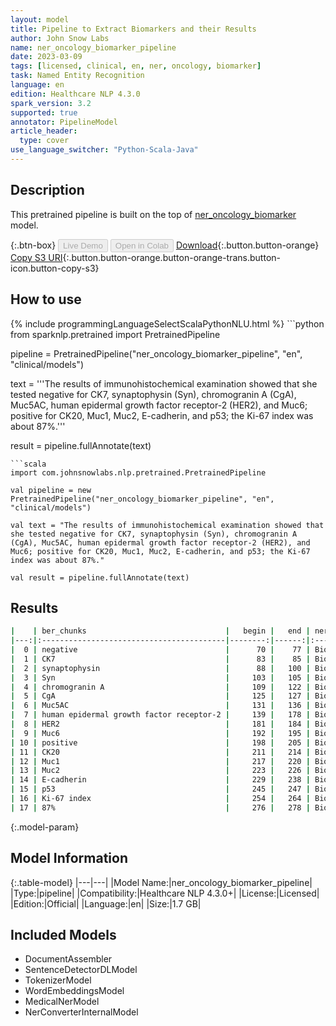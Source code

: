 ```yaml
---
layout: model
title: Pipeline to Extract Biomarkers and their Results
author: John Snow Labs
name: ner_oncology_biomarker_pipeline
date: 2023-03-09
tags: [licensed, clinical, en, ner, oncology, biomarker]
task: Named Entity Recognition
language: en
edition: Healthcare NLP 4.3.0
spark_version: 3.2
supported: true
annotator: PipelineModel
article_header:
  type: cover
use_language_switcher: "Python-Scala-Java"
---
```


## Description

This pretrained pipeline is built on the top of [ner_oncology_biomarker](https://nlp.johnsnowlabs.com/2022/11/24/ner_oncology_biomarker_en.html) model.

{:.btn-box}
<button class="button button-orange" disabled>Live Demo</button>
<button class="button button-orange" disabled>Open in Colab</button>
[Download](https://s3.amazonaws.com/auxdata.johnsnowlabs.com/clinical/models/ner_oncology_biomarker_pipeline_en_4.3.0_3.2_1678345026649.zip){:.button.button-orange}
[Copy S3 URI](s3://auxdata.johnsnowlabs.com/clinical/models/ner_oncology_biomarker_pipeline_en_4.3.0_3.2_1678345026649.zip){:.button.button-orange.button-orange-trans.button-icon.button-copy-s3}

## How to use



<div class="tabs-box" markdown="1">
{% include programmingLanguageSelectScalaPythonNLU.html %}
```python
from sparknlp.pretrained import PretrainedPipeline

pipeline = PretrainedPipeline("ner_oncology_biomarker_pipeline", "en", "clinical/models")

text = '''The results of immunohistochemical examination showed that she tested negative for CK7, synaptophysin (Syn), chromogranin A (CgA), Muc5AC, human epidermal growth factor receptor-2 (HER2), and Muc6; positive for CK20, Muc1, Muc2, E-cadherin, and p53; the Ki-67 index was about 87%.'''

result = pipeline.fullAnnotate(text)
```
```scala
import com.johnsnowlabs.nlp.pretrained.PretrainedPipeline

val pipeline = new PretrainedPipeline("ner_oncology_biomarker_pipeline", "en", "clinical/models")

val text = "The results of immunohistochemical examination showed that she tested negative for CK7, synaptophysin (Syn), chromogranin A (CgA), Muc5AC, human epidermal growth factor receptor-2 (HER2), and Muc6; positive for CK20, Muc1, Muc2, E-cadherin, and p53; the Ki-67 index was about 87%."

val result = pipeline.fullAnnotate(text)
```
</div>

## Results

```bash
|    | ber_chunks                               |   begin |   end | ner_label        |   confidence |
|---:|:-----------------------------------------|--------:|------:|:-----------------|-------------:|
|  0 | negative                                 |      70 |    77 | Biomarker_Result |      0.9984  |
|  1 | CK7                                      |      83 |    85 | Biomarker        |      1       |
|  2 | synaptophysin                            |      88 |   100 | Biomarker        |      0.9995  |
|  3 | Syn                                      |     103 |   105 | Biomarker        |      0.9979  |
|  4 | chromogranin A                           |     109 |   122 | Biomarker        |      0.9692  |
|  5 | CgA                                      |     125 |   127 | Biomarker        |      0.9994  |
|  6 | Muc5AC                                   |     131 |   136 | Biomarker        |      0.9987  |
|  7 | human epidermal growth factor receptor-2 |     139 |   178 | Biomarker        |      0.99876 |
|  8 | HER2                                     |     181 |   184 | Biomarker        |      1       |
|  9 | Muc6                                     |     192 |   195 | Biomarker        |      0.9999  |
| 10 | positive                                 |     198 |   205 | Biomarker_Result |      0.9987  |
| 11 | CK20                                     |     211 |   214 | Biomarker        |      1       |
| 12 | Muc1                                     |     217 |   220 | Biomarker        |      0.9999  |
| 13 | Muc2                                     |     223 |   226 | Biomarker        |      0.9999  |
| 14 | E-cadherin                               |     229 |   238 | Biomarker        |      0.9999  |
| 15 | p53                                      |     245 |   247 | Biomarker        |      1       |
| 16 | Ki-67 index                              |     254 |   264 | Biomarker        |      0.99465 |
| 17 | 87%                                      |     276 |   278 | Biomarker_Result |      0.9814  |
```

{:.model-param}
## Model Information

{:.table-model}
|---|---|
|Model Name:|ner_oncology_biomarker_pipeline|
|Type:|pipeline|
|Compatibility:|Healthcare NLP 4.3.0+|
|License:|Licensed|
|Edition:|Official|
|Language:|en|
|Size:|1.7 GB|

## Included Models

- DocumentAssembler
- SentenceDetectorDLModel
- TokenizerModel
- WordEmbeddingsModel
- MedicalNerModel
- NerConverterInternalModel